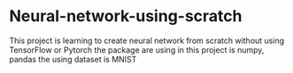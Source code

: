 # Neural-network-using-scratch
This project is learning to create neural network from scratch without using  TensorFlow or Pytorch
the package are using in this project is numpy, pandas
the using dataset is MNIST
